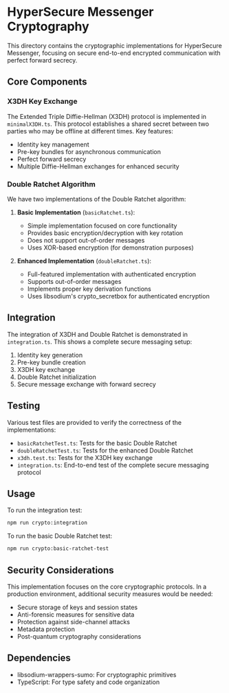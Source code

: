 # HyperSecure Messenger Cryptography

This directory contains the cryptographic implementations for HyperSecure Messenger, focusing on secure end-to-end encrypted communication with perfect forward secrecy.

## Core Components

### X3DH Key Exchange

The Extended Triple Diffie-Hellman (X3DH) protocol is implemented in `minimalX3DH.ts`. This protocol establishes a shared secret between two parties who may be offline at different times. Key features:

- Identity key management
- Pre-key bundles for asynchronous communication
- Perfect forward secrecy
- Multiple Diffie-Hellman exchanges for enhanced security

### Double Ratchet Algorithm

We have two implementations of the Double Ratchet algorithm:

1. **Basic Implementation** (`basicRatchet.ts`): 
   - Simple implementation focused on core functionality
   - Provides basic encryption/decryption with key rotation
   - Does not support out-of-order messages
   - Uses XOR-based encryption (for demonstration purposes)

2. **Enhanced Implementation** (`doubleRatchet.ts`):
   - Full-featured implementation with authenticated encryption
   - Supports out-of-order messages
   - Implements proper key derivation functions
   - Uses libsodium's crypto_secretbox for authenticated encryption

## Integration

The integration of X3DH and Double Ratchet is demonstrated in `integration.ts`. This shows a complete secure messaging setup:

1. Identity key generation
2. Pre-key bundle creation
3. X3DH key exchange
4. Double Ratchet initialization
5. Secure message exchange with forward secrecy

## Testing

Various test files are provided to verify the correctness of the implementations:

- `basicRatchetTest.ts`: Tests for the basic Double Ratchet
- `doubleRatchetTest.ts`: Tests for the enhanced Double Ratchet
- `x3dh.test.ts`: Tests for the X3DH key exchange
- `integration.ts`: End-to-end test of the complete secure messaging protocol

## Usage

To run the integration test:

```bash
npm run crypto:integration
```

To run the basic Double Ratchet test:

```bash
npm run crypto:basic-ratchet-test
```

## Security Considerations

This implementation focuses on the core cryptographic protocols. In a production environment, additional security measures would be needed:

- Secure storage of keys and session states
- Anti-forensic measures for sensitive data
- Protection against side-channel attacks
- Metadata protection
- Post-quantum cryptography considerations

## Dependencies

- libsodium-wrappers-sumo: For cryptographic primitives
- TypeScript: For type safety and code organization 